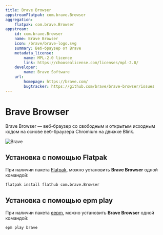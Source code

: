 ```yaml
---
title: Brave Browser
appstreamFlatpak: com.brave.Browser
aggregation: 
    flatpak: com.brave.Browser
appstream:
    id: com.brave.Browser
    name: Brave Browser
    icon: /brave/brave-logo.svg
    summary: Веб-браузер от Brave
    metadata_license: 
        name: MPL-2.0 licence
        link: https://choosealicense.com/licenses/mpl-2.0/
    developer: 
        name: Brave Software
    url: 
        homepage: https://brave.com/
        bugtracker: https://github.com/brave/brave-browser/issues
---
```


# Brave Browser

Brave Browser — веб-браузер со свободным и открытым исходным кодом на основе веб-браузера Chromium на движке Blink.

![Brave](/brave/brave-1.png)

## Установка с помощью Flatpak

При наличии пакета [Flatpak](/flatpak), можно установить **Brave Browser** одной командой:

```shell
flatpak install flathub com.brave.Browser
```
<!--@include: ./parts/install/software-flatpak.md-->

<!--@include: ./parts/warns/unpriveleged-spases.md -->

## Установка c помощью epm play <Badge type="danger" text="Неофициальная сборка" />

При наличии пакета [eepm](/epm), можно установить **Brave Browser** одной командой:

```shell
epm play brave
```